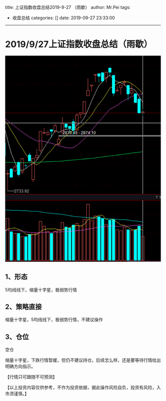 title: 上证指数收盘总结2019-9-27 （雨歇）
author: Mr.Pei
tags:

  - 收盘总结
categories: []
date: 2019-09-27  23:33:00
---
# 2019/9/27上证指数收盘总结（雨歇）

![](https://github.com/Soros1990/markDownImages/blob/master/20190927233024.png?raw=true)

## 1、形态

5均线线下，缩量十字星，极弱势行情

## 2、策略直接

缩量十字星，5均线线下，极弱势行情，不建议操作

## 3、仓位
空仓

缩量十字星，下跌行情暂缓，但仍不建议持仓。后续怎么样，还是要等待行情给出明确方向指示。

【行情只可跟随不可预测】

【以上投资内容仅供参考，不作为投资依据，据此操作风险自负，投资有风险，入市须谨慎。】